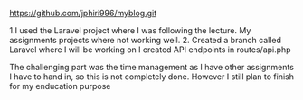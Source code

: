 https://github.com/jphiri996/myblog.git

1.I used the Laravel project where I was following the lecture. My assignments projects where not working well.
2. Created a branch called Laravel where I will be working on
I created API endpoints in routes/api.php

The challenging part was the time management as I have other assignments I have to hand in, so this is not completely done. However I still plan to finish for my enducation purpose